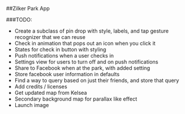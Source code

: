 ##Zilker Park App

###TODO:

* Create a subclass of pin drop with style, labels, and tap gesture recognizer that we can reuse
* Check in animation that pops out an icon when you click it
* States for check in button with styling
* Push notifications when a user checks in
* Settings view for users to turn off and on push notifications
* Share to Facebook when at the park, with added setting
* Store facebook user information in defaults
* Find a way to query based on just their friends, and store that query
* Add credits / licenses
* Get updated map from Kelsea
* Secondary background map for parallax like effect
* Launch image